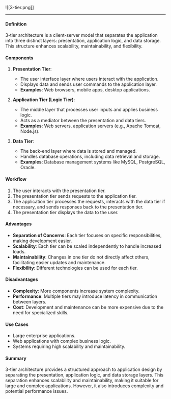 ![[3-tier.png]]

---

#### Definition
3-tier architecture is a client-server model that separates the application into three distinct layers: presentation, application logic, and data storage. This structure enhances scalability, maintainability, and flexibility.

#### Components
1. **Presentation Tier**:
   - The user interface layer where users interact with the application.
   - Displays data and sends user commands to the application layer.
   - **Examples**: Web browsers, mobile apps, desktop applications.

2. **Application Tier (Logic Tier)**:
   - The middle layer that processes user inputs and applies business logic.
   - Acts as a mediator between the presentation and data tiers.
   - **Examples**: Web servers, application servers (e.g., Apache Tomcat, Node.js).

3. **Data Tier**:
   - The back-end layer where data is stored and managed.
   - Handles database operations, including data retrieval and storage.
   - **Examples**: Database management systems like MySQL, PostgreSQL, Oracle.

#### Workflow
1. The user interacts with the presentation tier.
2. The presentation tier sends requests to the application tier.
3. The application tier processes the requests, interacts with the data tier if necessary, and sends responses back to the presentation tier.
4. The presentation tier displays the data to the user.

#### Advantages
- **Separation of Concerns**: Each tier focuses on specific responsibilities, making development easier.
- **Scalability**: Each tier can be scaled independently to handle increased loads.
- **Maintainability**: Changes in one tier do not directly affect others, facilitating easier updates and maintenance.
- **Flexibility**: Different technologies can be used for each tier.

#### Disadvantages
- **Complexity**: More components increase system complexity.
- **Performance**: Multiple tiers may introduce latency in communication between layers.
- **Cost**: Development and maintenance can be more expensive due to the need for specialized skills.

#### Use Cases
- Large enterprise applications.
- Web applications with complex business logic.
- Systems requiring high scalability and maintainability.

#### Summary
3-tier architecture provides a structured approach to application design by separating the presentation, application logic, and data storage layers. This separation enhances scalability and maintainability, making it suitable for large and complex applications. However, it also introduces complexity and potential performance issues.
